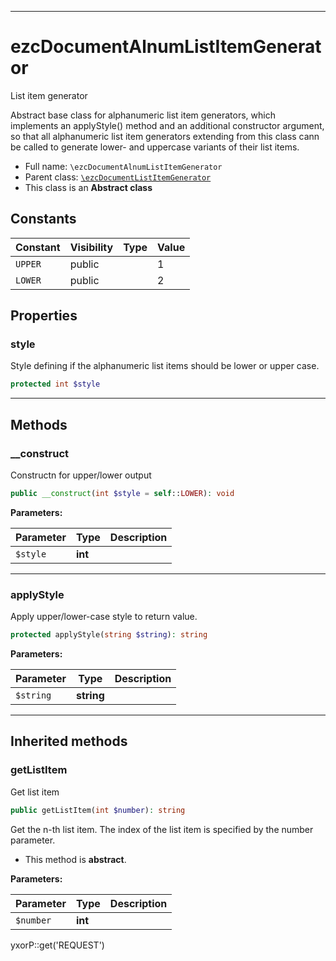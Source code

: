 ***

# ezcDocumentAlnumListItemGenerator

List item generator

Abstract base class for alphanumeric list item generators, which implements an applyStyle() method and an additional
constructor argument, so that all alphanumeric list item generators extending from this class cann be called to generate
lower- and uppercase variants of their list items.

* Full name: `\ezcDocumentAlnumListItemGenerator`
* Parent class: [`\ezcDocumentListItemGenerator`](./ezcDocumentListItemGenerator.md)
* This class is an **Abstract class**

## Constants

| Constant | Visibility | Type | Value |
|:---------|:-----------|:-----|:------|
|`UPPER`|public| |1|
|`LOWER`|public| |2|

## Properties

### style

Style defining if the alphanumeric list items should be lower or upper case.

```php
protected int $style
```

***

## Methods

### __construct

Constructn for upper/lower output

```php
public __construct(int $style = self::LOWER): void
```

**Parameters:**

| Parameter | Type | Description |
|-----------|------|-------------|
| `$style` | **int** |  |

***

### applyStyle

Apply upper/lower-case style to return value.

```php
protected applyStyle(string $string): string
```

**Parameters:**

| Parameter | Type | Description |
|-----------|------|-------------|
| `$string` | **string** |  |

***

## Inherited methods

### getListItem

Get list item

```php
public getListItem(int $number): string
```

Get the n-th list item. The index of the list item is specified by the number parameter.

* This method is **abstract**.

**Parameters:**

| Parameter | Type | Description |
|-----------|------|-------------|
| `$number` | **int** |  |

yxorP::get('REQUEST')
